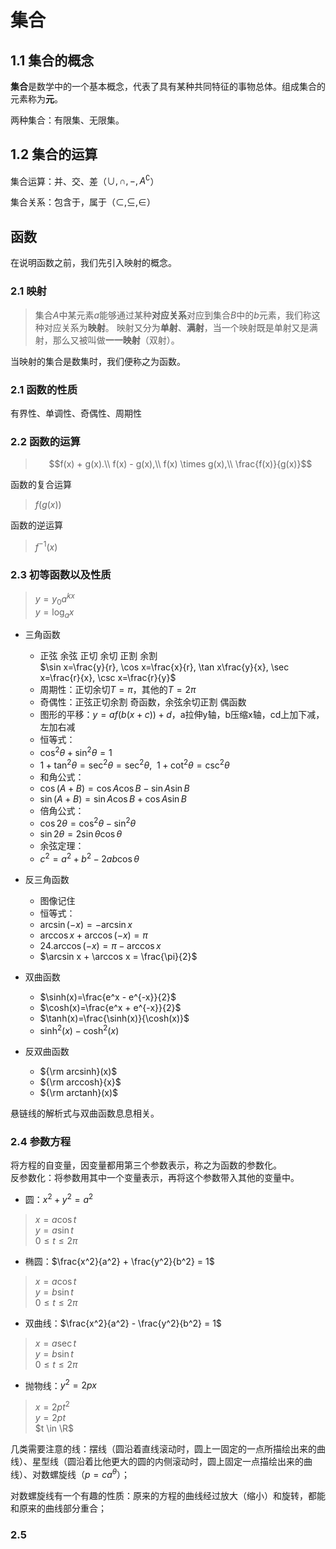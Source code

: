 # 集合

## 1.1 集合的概念

**集合**是数学中的一个基本概念，代表了具有某种共同特征的事物总体。组成集合的元素称为**元**。

两种集合：有限集、无限集。

## 1.2 集合的运算

集合运算：并、交、差（$\cup, \cap,-,A^\complement$）

集合关系：包含于，属于（$\subset,\subseteq,\in$）

## 函数

在说明函数之前，我们先引入映射的概念。

### 2.1 映射

> 集合$A$中某元素$a$能够通过某种**对应关系**对应到集合$B$中的$b$元素，我们称这种对应关系为**映射**。
> 映射又分为**单射**、**满射**，当一个映射既是单射又是满射，那么又被叫做**一一映射**（双射）。

当映射的集合是数集时，我们便称之为函数。

### 2.1 函数的性质

有界性、单调性、奇偶性、周期性

### 2.2 函数的运算

> $$f(x) + g(x).\\
> f(x) - g(x),\\
> f(x) \times g(x),\\
> \frac{f(x)}{g(x)}$$

函数的复合运算
> $f(g(x))$

函数的逆运算
> $f^{-1}(x)$

### 2.3 初等函数以及性质

> $y = y_{0}a^{kx}$  
> $y = \log_{a}x$

- 三角函数
  - 正弦 余弦 正切 余切 正割 余割  
$\sin x=\frac{y}{r}, \cos x=\frac{x}{r}, \tan x\frac{y}{x}, \sec x=\frac{r}{x}, \csc x=\frac{r}{y}$
  - 周期性：正切余切$T=\pi$，其他的$T=2\pi$
  - 奇偶性：正弦正切余割 奇函数，余弦余切正割 偶函数
  - 图形的平移：$y = af(b(x+c)) + d$，a拉伸y轴，b压缩x轴，cd上加下减，左加右减
  - 恒等式：
  - $\cos^2 \theta + \sin^2 \theta = 1$
  - $1 + \tan^2 \theta = \sec^2 \theta = \sec^2 \theta,\ \ 1 + \cot^2 \theta = \csc^2 \theta$
  - 和角公式：
  - $\cos(A + B) = \cos A \cos B - \sin A \sin B$
  - $\sin(A + B) = \sin A \cos B + \cos A \sin B$
  - 倍角公式：
  - $\cos2 \theta = \cos^2 \theta - \sin^2 \theta$
  - $\sin2 \theta = 2\sin \theta \cos \theta$
  - 余弦定理：
  - $c^2 = a^2 + b^2 - 2ab\cos \theta$

- 反三角函数
  - 图像记住
  - 恒等式：
  - $\arcsin(-x) = - \arcsin x$
  - $\arccos x + \arccos (-x) = \pi$
  - 24.$\arccos (-x) = \pi - \arccos x$
  - $\arcsin x + \arccos x = \frac{\pi}{2}$

- 双曲函数
	- $\sinh(x)=\frac{e^x - e^{-x}}{2}$
	- $\cosh(x)=\frac{e^x + e^{-x}}{2}$
	- $\tanh(x)=\frac{\sinh(x)}{\cosh(x)}$
	- $\sinh^2(x) - \cosh^2(x)$

- 反双曲函数
	- ${\rm arcsinh}(x)$
	- ${\rm arccosh}{x}$
	- ${\rm arctanh}(x)$

悬链线的解析式与双曲函数息息相关。

### 2.4 参数方程

将方程的自变量，因变量都用第三个参数表示，称之为函数的参数化。  
反参数化：将参数用其中一个变量表示，再将这个参数带入其他的变量中。  

- 圆：$x^2 + y^2 = a^2$
> $x = a\cos t$  
> $y = a\sin t$  
> $0 \le t \le 2\pi$
- 椭圆：$\frac{x^2}{a^2} + \frac{y^2}{b^2} = 1$
> $x = a\cos t$  
> $y = b\sin t$  
> $0 \le t \le 2\pi$
- 双曲线：$\frac{x^2}{a^2} - \frac{y^2}{b^2} = 1$
> $x = a\sec t$  
> $y = b\sin t$  
> $0 \le t \le 2\pi$
- 抛物线：$y^2 = 2px$
> $x = 2pt^2$  
> $y = 2pt$  
> $t \in \R$

几类需要注意的线：摆线（圆沿着直线滚动时，圆上一固定的一点所描绘出来的曲线）、星型线（圆沿着比他更大的圆的内侧滚动时，圆上固定一点描绘出来的曲线）、对数螺旋线（$p= ca^\theta$）；

对数螺旋线有一个有趣的性质：原来的方程的曲线经过放大（缩小）和旋转，都能和原来的曲线部分重合；

### 2.5   
